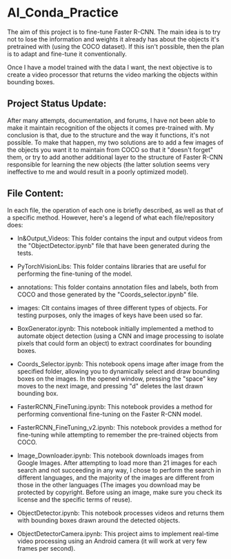 # AI_Conda_Practice
The aim of this project is to fine-tune Faster R-CNN. The main idea is to try not to lose the information and weights it already has about the objects it's pretrained with (using the COCO dataset). If this isn't possible, then the plan is to adapt and fine-tune it conventionally.

Once I have a model trained with the data I want, the next objective is to create a video processor that returns the video marking the objects within bounding boxes.

## Project Status Update:

After many attempts, documentation, and forums, I have not been able to make it maintain recognition of the objects it comes pre-trained with. My conclusion is that, due to the structure and the way it functions, it's not possible. To make that happen, my two solutions are to add a few images of the objects you want it to maintain from COCO so that it "doesn't forget" them, or try to add another additional layer to the structure of Faster R-CNN responsible for learning the new objects (the latter solution seems very ineffective to me and would result in a poorly optimized model).

## File Content:

In each file, the operation of each one is briefly described, as well as that of a specific method. However, here's a legend of what each file/repository does:

- In&Output_Videos: This folder contains the input and output videos from the "ObjectDetector.ipynb" file that have been generated during the tests.

- PyTorchVisionLibs: This folder contains libraries that are useful for performing the fine-tuning of the model.

- annotations: This folder contains annotation files and labels, both from COCO and those generated by the "Coords_selector.ipynb" file.

- images: CIt contains images of three different types of objects. For testing purposes, only the images of keys have been used so far.

- BoxGenerator.ipynb: This notebook initially implemented a method to automate object detection (using a CNN and image processing to isolate pixels that could form an object) to extract coordinates for bounding boxes.

- Coords_Selector.ipynb: This notebook opens image after image from the specified folder, allowing you to dynamically select and draw bounding boxes on the images. In the opened window, pressing the "space" key moves to the next image, and pressing "d" deletes the last drawn bounding box.

- FasterRCNN_FineTuning.ipynb: This notebook provides a method for performing conventional fine-tuning on the Faster R-CNN model.

- FasterRCNN_FineTuning_v2.ipynb: This notebook provides a method for fine-tuning while attempting to remember the pre-trained objects from COCO.

- Image_Downloader.ipynb: This notebook downloads images from Google Images. After attempting to load more than 21 images for each search and not succeeding in any way, I chose to perform the search in different languages, and the majority of the images are different from those in the other languages (The images you download may be protected by copyright. Before using an image, make sure you check its license and the specific terms of reuse).

- ObjectDetector.ipynb: This notebook processes videos and returns them with bounding boxes drawn around the detected objects.

- ObjectDetectorCamera.ipynb: This project aims to implement real-time video processing using an Android camera (it will work at very few frames per second).